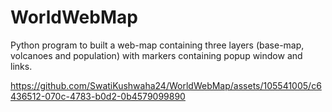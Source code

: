 # WorldWebMap
Python program to built a web-map containing three layers (base-map, volcanoes and population) with markers containing popup window and links.


https://github.com/SwatiKushwaha24/WorldWebMap/assets/105541005/c6436512-070c-4783-b0d2-0b4579099890
